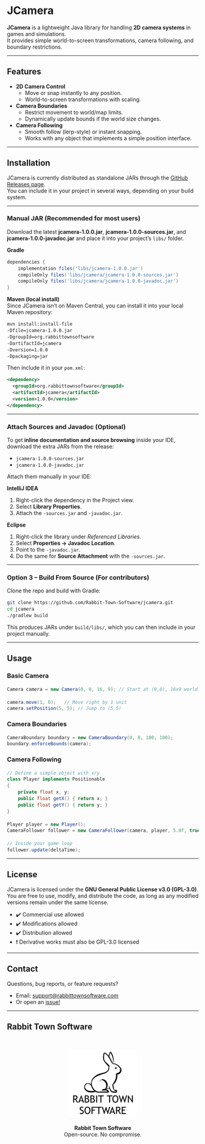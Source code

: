 # JCamera

**JCamera** is a lightweight Java library for handling **2D camera systems** in games and simulations.  
It provides simple world-to-screen transformations, camera following, and boundary restrictions.

---

## Features

- **2D Camera Control**
    - Move or snap instantly to any position.
    - World-to-screen transformations with scaling.
- **Camera Boundaries**
    - Restrict movement to world/map limits.
    - Dynamically update bounds if the world size changes.
- **Camera Following**
    - Smooth follow (lerp-style) or instant snapping.
    - Works with any object that implements a simple position interface.

---

## Installation

JCamera is currently distributed as standalone JARs through the [GitHub Releases page](https://github.com/Rabbit-Town-Software/jcamera/releases).  
You can include it in your project in several ways, depending on your build system.  

---
### Manual JAR (Recommended for most users)

Download the latest **jcamera-1.0.0.jar**, **jcamera-1.0.0-sources.jar**, and **jcamera-1.0.0-javadoc.jar** and place it into your project’s `libs/` folder.  

**Gradle**  
```gradle
dependencies {
    implementation files('libs/jcamera-1.0.0.jar')
    compileOnly files('libs/jcamera/jcamera-1.0.0-sources.jar')  
    compileOnly files('libs/jcamera/jcamera-1.0.0-javadoc.jar')
}
```

**Maven (local install)**  
Since JCamera isn’t on Maven Central, you can install it into your local Maven repository:  

```bash
mvn install:install-file     
-Dfile=jcamera-1.0.0.jar     
-DgroupId=org.rabbittownsoftware     
-DartifactId=jcamera     
-Dversion=1.0.0     
-Dpackaging=jar
```

Then include it in your `pom.xml`:  
```xml
<dependency>
  <groupId>org.rabbittownsoftware</groupId>
  <artifactId>jcamera</artifactId>
  <version>1.0.0</version>
</dependency>
```

---
### Attach Sources and Javadoc (Optional)

To get **inline documentation and source browsing** inside your IDE, download the extra JARs from the release:  

- `jcamera-1.0.0-sources.jar`  
- `jcamera-1.0.0-javadoc.jar`  

Attach them manually in your IDE:  

**IntelliJ IDEA**  
1. Right-click the dependency in the Project view.  
2. Select **Library Properties**.  
3. Attach the `-sources.jar` and `-javadoc.jar`.  

**Eclipse**  
1. Right-click the library under *Referenced Libraries*.  
2. Select **Properties → Javadoc Location**.  
3. Point to the `-javadoc.jar`.  
4. Do the same for **Source Attachment** with the `-sources.jar`.  

---
### Option 3 – Build From Source (For contributors)

Clone the repo and build with Gradle:  

```bash
git clone https://github.com/Rabbit-Town-Software/jcamera.git
cd jcamera
./gradlew build
```

This produces JARs under `build/libs/`, which you can then include in your project manually.  


---

## Usage

### Basic Camera
```java
Camera camera = new Camera(0, 0, 16, 9); // Start at (0,0), 16x9 world units

camera.move(1, 0);   // Move right by 1 unit
camera.setPosition(5, 5); // Jump to (5,5)
```

### Camera Boundaries
```java
CameraBoundary boundary = new CameraBoundary(0, 0, 100, 100);
boundary.enforceBounds(camera);
```

### Camera Following
```java
// Define a simple object with x/y
class Player implements Positionable
{
    private float x, y;
    public float getX() { return x; }
    public float getY() { return y; }
}

Player player = new Player();
CameraFollower follower = new CameraFollower(camera, player, 5.0f, true);

// Inside your game loop
follower.update(deltaTime);
```

---

## License

JCamera is licensed under the **GNU General Public License v3.0 (GPL-3.0)**.  
You are free to use, modify, and distribute the code, as long as any modified versions remain under the same license.

- ✔️ Commercial use allowed
- ✔️ Modifications allowed
- ✔️ Distribution allowed
- ❗ Derivative works must also be GPL-3.0 licensed

---

## Contact

Questions, bug reports, or feature requests?  
- Email: [support@rabbittownsoftware.com](mailto:support@rabbittownsoftware.com)
- Or open an [issue!](https://github.com/Rabbit-Town-Software/jcamera/issues/new)

---


## Rabbit Town Software

<br/>

<p align="center">
  <img src="https://github.com/Rabbit-Town-Software/misa-engine/blob/eb3aa63bad02385d2af4b7b130d1bde70e2a2715/assets/rabbittownlogo.jpg?raw=true" alt="Rabbit Town Software Logo" width="180"/>
</p>

<p align="center">
  <strong>Rabbit Town Software</strong><br/>
  Open-source. No compromise.
</p>

